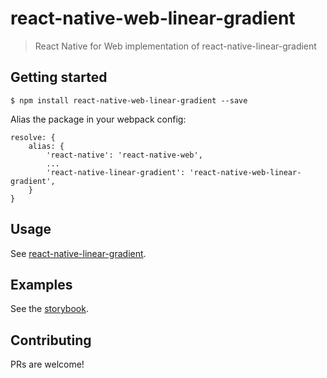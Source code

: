 # react-native-web-linear-gradient
> React Native for Web implementation of react-native-linear-gradient

## Getting started
`$ npm install react-native-web-linear-gradient --save`

Alias the package in your webpack config:

```
resolve: {
    alias: {
        'react-native': 'react-native-web',
        ...
        'react-native-linear-gradient': 'react-native-web-linear-gradient',
    }
}
```

## Usage
See [react-native-linear-gradient](https://github.com/react-native-community/react-native-linear-gradient).

## Examples
See the [storybook](https://react-native-web-community.github.io/react-native-web-linear-gradient/storybook).

## Contributing
PRs are welcome!

